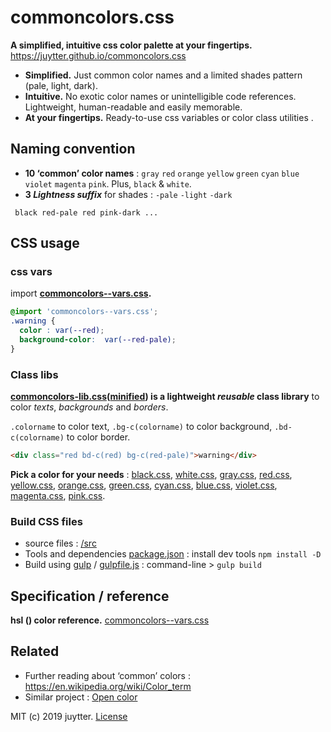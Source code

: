 # commoncolors.css

**A simplified, intuitive css color palette at your fingertips.** https://juytter.github.io/commoncolors.css

- **Simplified.** Just common color names and a limited shades pattern (pale, light, dark).
- **Intuitive.** No exotic color names or unintelligible code references. Lightweight, human-readable and easily memorable.
- **At your fingertips.** Ready-to-use css variables or color class utilities .  

## Naming convention

- **10  ‘common’ color names** :  `gray` `red` `orange` `yellow` `green` `cyan` `blue` `violet` `magenta` `pink`. Plus, `black` &  `white`.
- **3 *Lightness suffix*** for shades :  `-pale`  `-light` `-dark`

```
 black red-pale red pink-dark ...
```

## CSS usage

### css vars

import **[commoncolors--vars.css](./css/commoncolors--vars.css).**

```css
@import 'commoncolors--vars.css';
.warning {
  color : var(--red);
  background-color:  var(--red-pale);
}
```

### Class libs

**[commoncolors-lib.css](./css/commoncolors-lib.css)([minified](./css/min/commoncolors-lib.min.css)) is a lightweight *reusable* class library**  to color *texts*,  *backgrounds* and *borders*.

`.colorname`  to color text, `.bg-c(colorname)` to color  background, `.bd-c(colorname)` to color border.

```html
<div class="red bd-c(red) bg-c(red-pale)">warning</div>
```

**Pick a color for your needs** :  [black.css](css/black.css),  [white.css](css/white.css),  [gray.css](css/gray.css),  [red.css](css/red.css),  [yellow.css](css/yellow.css), [orange.css](css/orange.css), [green.css](css/green.css),  [cyan.css](css/cyan.css),  [blue.css](css/blue.css), [violet.css](css/violet.css), [magenta.css](css/magenta.css),  [pink.css](css/pink.css).        

### Build CSS files

- source files :  [/src](./src)
- Tools and dependencies [package.json](package.json) : install dev tools `npm install -D`
- Build using [gulp](https://gulpjs.com) / [gulpfile.js](gulpfile.js) :  command-line >  `gulp build`

## Specification  / reference

**hsl () color reference.** [commoncolors--vars.css](src/commoncolors--vars.css)

## Related

- Further reading about ‘common’ colors : https://en.wikipedia.org/wiki/Color_term
- Similar project : [Open color](https://yeun.github.io/open-color/)


MIT (c) 2019 juytter.  [License](LICENSE.md)
